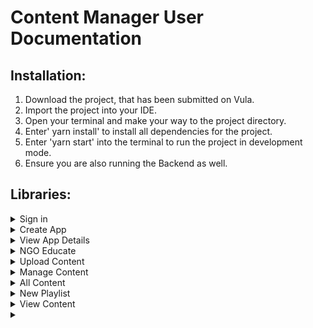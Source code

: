 # Content Manager User Documentation #

## Installation: ##
1. Download the project, that has been submitted on Vula.
2. Import the project into your IDE.
3. Open your terminal and make your way to the project directory.
4. Enter' yarn install' to install all dependencies for the project.
5. Enter 'yarn start' into the terminal to run the project in development mode.
6. Ensure you are also running the Backend as well.

## Libraries: ##
<details>
  <summary> Sign in </summary>
  <p>Enter your email and password and click the "Sign in" button</p>
  ***Steps***
  <p>Markup :
    1. Enter your email address.
    2. Enter your password.
    3. Click the 'Sign In' button.
  </p>
</details>


<details>
  <summary> Create App </summary>
  <p>If you have not created an app yet, you will be directed to this page. Here you must provide a name and description for your app as well as an app logo.</p>
  <p>***Steps***</p>
  <p>
    1. Enter your email address.
    2. Enter your password.
    3. Click the 'Sign In' button.
  </p>
</details>

<details>
  <summary> View App Details </summary>
  <p>This page allows you to view the details of the app you created and download the APK.</p>
</details>

<details>
  <summary>NGO Educate</summary>
  <p>This is the home page which provides summary statistics as well as links to important pages.</p>
</details>
  
<details>
  <summary>Upload Content</summary>
  <p>Provide a name</p>
</details>
  
<details>
  <summary>Manage Content</summary>
  <p></p>
</details>
  
<details>
  <summary>All Content</summary>
  <p></p>
</details>
  
<details>
  <summary>New Playlist</summary>
  <p></p>
</details>
  
<details>
  <summary>View Content</summary>
  <p></p>
</details>
  
<details>
  <summary></summary>
  <p></p>
</details>
